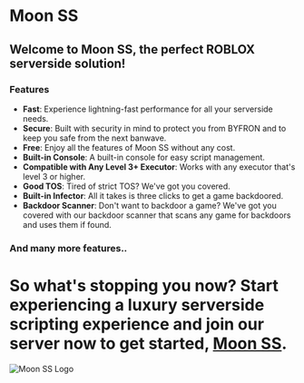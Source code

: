 # Moon SS

## Welcome to Moon SS, the perfect ROBLOX serverside solution!

### Features

- **Fast**: Experience lightning-fast performance for all your serverside needs.
- **Secure**: Built with security in mind to protect you from BYFRON and to keep you safe from the next banwave.
- **Free**: Enjoy all the features of Moon SS without any cost.
- **Built-in Console**: A built-in console for easy script management.
- **Compatible with Any Level 3+ Executor**: Works with any executor that's level 3 or higher.
- **Good TOS**: Tired of strict TOS? We've got you covered.
- **Built-in Infector**: All it takes is three clicks to get a game backdoored.
- **Backdoor Scanner**: Don't want to backdoor a game? We've got you covered with our backdoor scanner that scans any game for backdoors and uses them if found.
### And many more features..
# So what's stopping you now? Start experiencing a luxury serverside scripting experience and join our server now to get started, [Moon SS](https://discord.gg/TSZ67HYcgB).
![Moon SS Logo](https://i.ibb.co/30ssdwr/logo534534.png)
